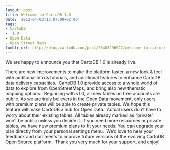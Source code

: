 ```yaml
---
layout: post
title: Welcome to CartoDB 1.0
date: '2012-04-03T13:07:00+02:00'
tags:
- CartoDB
- '1.0'
- Open Data
- Open Street Maps
tumblr_url: http://blog.cartodb.com/post/20403296927/welcome-to-cartodb-1-0
---
```

We are happy to announce you that CartoDB 1.0 is already live. 

There are new improvements to make the platform faster, a new look & feel with additional info & tutorials, and additional features to enhance CartoDB data delivery capacities. 
CartoDB 1.0 provide access to a whole world of data to explore from OpenStreetMaps, and bring also new thematic mapping options. 
Beginning with v1.0, all new tables on free accounts are public. As we are truly believers in the Open Data movement, only users with premium plans will be able to create private tables. We hope this feature will make CartoDB a hub for Open Data. 
Actual users don’t have to worry about their existing tables. All tables already marked as “private” won’t be public unless you decide it. If you need more resources or private tables, we have new premium plans to fit your needs. You can upgrade your plan directly from your personal settings menu. 
We’d love to hear your feedback and comments to improve future versions of the evolving CartoDB Open Source platform. 
Thank you very much for your support, and enjoy!
